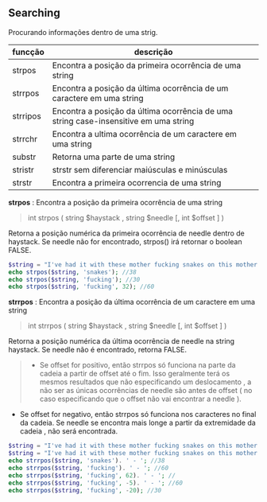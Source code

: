 ## Searching

Procurando informações dentro de uma strig.

funcção | descrição
--- | ---
strpos |  Encontra a posição da primeira ocorrência de uma string
strrpos | Encontra a posição da última ocorrência de um caractere em uma string
strripos | Encontra a posição da última ocorrência de uma string case-insensitive em uma string
strrchr | Encontra a ultima ocorrência de um caractere em uma string
substr | Retorna uma parte de uma string
stristr | strstr sem diferenciar maiúsculas e minúsculas
strstr | Encontra a primeira ocorrencia de uma string


**strpos** : Encontra a posição da primeira ocorrência de uma string

> int strpos ( string $haystack , string $needle [, int $offset ] )

Retorna a posição numérica da primeira ocorrência de needle dentro de haystack. Se needle não for encontrado, strpos() irá retornar o boolean FALSE.

```php
$string = "I've had it with these mother fucking snakes on this mother fucking plane";
echo strpos($string, 'snakes'); //38
echo strpos($string, 'fucking'); //30
echo strpos($string, 'fucking', 32); //60
```

**strrpos** : Encontra a posição da última ocorrência de um caractere em uma string

>int strrpos ( string $haystack , string $needle [, int $offset ] )

Retorna a posição numérica da última ocorrência de needle na string haystack. Se needle não é encontrado, retorna FALSE.

>- Se offset for positivo, então strrpos só funciona na parte da cadeia a partir de offset até o fim. Isso geralmente terá os mesmos resultados que não especificando um deslocamento , a não ser as únicas ocorrências de needle são antes de offset ( no caso especificando que o offset não vai encontrar a needle ).
- Se offset for negativo, então strrpos só funciona nos caracteres no final da cadeia. Se needle se encontra mais longe a partir da extremidade da cadeia , não será encontrada.

```php
$string = "I've had it with these mother fucking snakes on this mother fucking plane";
$string = "I've had it with these mother fucking snakes on this mother fucking plane";
echo strrpos($string, 'snakes'). ' - '; //38
echo strrpos($string, 'fucking'). ' - '; //60
echo strrpos($string, 'fucking', 62). ' - '; //
echo strrpos($string, 'fucking', -5). ' - '; //60
echo strrpos($string, 'fucking', -20); //30
```
